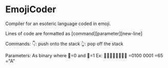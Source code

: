 # EmojiCoder
Compiler for an esoteric language coded in emoji. 

Lines of code are formatted as [command][parameter][new-line]

Commands:
👇: push onto the stack
👆: pop off the stack

Parameters:
As binary where 🌚=0 and 🌝=1
Ex: 🌚🌝🌚🌚🌚🌚🌚🌝
	=0100 0001
	=65
	="A"

